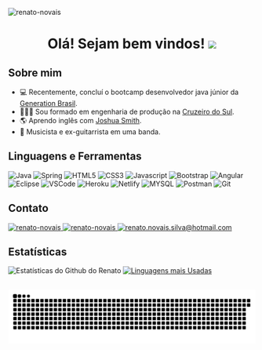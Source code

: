 <p align="left"><img src="https://komarev.com/ghpvc/?username=renato-novais" alt="renato-novais" /></p>

<h1 align="center">Olá! Sejam bem vindos! <img src="https://media.giphy.com/media/hvRJCLFzcasrR4ia7z/giphy.gif" width="30px"></h1>

## Sobre mim

- 💻 Recentemente, concluí o bootcamp desenvolvedor java júnior da <a href="https://brazil.generation.org" target="_blank">Generation Brasil</a>.
- 👨🏽‍🎓 Sou formado em engenharia de produção na <a href="https://www.cruzeirodosul.edu.br/" target="_blank">Cruzeiro do Sul</a>.
- 🌎 Aprendo inglês com <a href="https://www.udemy.com/course/cursodeinglesbasico25/" target="_blank">Joshua Smith<a/>.
- 🎸 Musicista e ex-guitarrista em uma banda.


## Linguagens e Ferramentas
<p> 
  <img src="https://img.shields.io/badge/Java-ED8B00?style=for-the-badge&logo=java&logoColor=white" alt="Java" /> 
  <img src="https://img.shields.io/badge/Spring-6DB33F?style=for-the-badge&logo=spring&logoColor=white" alt="Spring" />
  <img src="https://img.shields.io/badge/HTML5-E34F26?style=for-the-badge&logo=html5&logoColor=white" alt="HTML5" />
  <img src="https://img.shields.io/badge/CSS3-1572B6?style=for-the-badge&logo=css3&logoColor=white" alt="CSS3" />
  <img src="https://img.shields.io/badge/JavaScript-F7DF1E?style=for-the-badge&logo=javascript&logoColor=black" alt="Javascript" /> 
  <img src="https://img.shields.io/badge/Bootstrap-563D7C?style=for-the-badge&logo=bootstrap&logoColor=white" alt="Bootstrap" />	
  <img src="https://img.shields.io/badge/Angular-DD0031?style=for-the-badge&logo=angular&logoColor=white" alt="Angular" />	
  <img src="https://img.shields.io/badge/Eclipse-2C2255?style=for-the-badge&logo=eclipse&logoColor=white" alt="Eclipse" />
  <img src="https://img.shields.io/badge/Visual_Studio_Code-0078D4?style=for-the-badge&logo=visual%20studio%20code&logoColor=white" alt="VSCode" />
  <img src="https://img.shields.io/badge/Heroku-430098?style=for-the-badge&logo=heroku&logoColor=white" alt="Heroku" />
  <img src="https://img.shields.io/badge/Netlify-00C7B7?style=for-the-badge&logo=netlify&logoColor=white" alt="Netlify" />
  <img src="https://img.shields.io/badge/MySQL-00000F?style=for-the-badge&logo=mysql&logoColor=white" alt="MYSQL" />
  <img src="https://img.shields.io/badge/Postman-FF6C37?style=for-the-badge&logo=Postman&logoColor=white" alt="Postman" />
  <img src="https://img.shields.io/badge/Git-F05032?style=for-the-badge&logo=git&logoColor=white" alt="Git" />
</p>
	
## Contato

<p align = "left">
    <a href="https://www.linkedin.com/in/renatonovais/" target="_blank">
    <img src = "https://img.shields.io/badge/LinkedIn-0077B5?style=for-the-badge&logo=linkedin&logoColor=white" alt = "renato-novais" />
  </a>
  <a href="https://api.whatsapp.com/send?phone=5511992014316" target="_blank">
    <img src = "https://img.shields.io/badge/WhatsApp-25D366?style=for-the-badge&logo=whatsapp&logoColor=white" alt = "renato-novais" />
  </a>
  <a href="mailto:renato.novais.silva@hotmail.com" target="_blank">
    <img src = "https://img.shields.io/badge/Microsoft_Outlook-0078D4?style=for-the-badge&logo=microsoft-outlook&logoColor=white" alt = "renato.novais.silva@hotmail.com" />
  </a> 
</p>

## Estatísticas

![Estatísticas do Github do Renato](https://github-readme-stats.vercel.app/api?username=renato-novais&show_icons=true&theme=gruvbox)
[![Linguagens mais Usadas](https://github-readme-stats.vercel.app/api/top-langs/?username=renato-novais&layout=compact)](https://github.com/anuraghazra/github-readme-stats)
	
##
	
![Snake animation](https://github.com/renato-novais/renato-novais/blob/output/github-contribution-grid-snake.svg)
